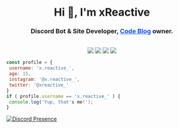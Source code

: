  <h1 align="center">Hi 👋, I'm xReactive</h1>
<h3 align="center">Discord Bot & Site Developer, <span style="color: #0051ff;"><u>Code Blog</u></span> owner.</h3>
<br>
<div align="center">
  <img src="https://img.shields.io/badge/-HTML-F06529?style=for-the-badge&logo=html5&logoColor=F06529&labelColor=000000">
  <img src="https://img.shields.io/badge/-CSS-2965F1?style=for-the-badge&logo=css3&logoColor=2965F1&labelColor=000000">
  <img src="https://img.shields.io/badge/-Javascript-F0DB4F?style=for-the-badge&logo=javascript&logoColor=F0DB4F&labelColor=000000">
  <img src="https://img.shields.io/badge/-Python-2965F1?style=for-the-badge&logo=python&logoColor=2965F1&labelColor=000000">
</div>

 ```javascript
const profile = {
  username: 'x.reactive_',
  age: 15,
  instagram: '@x.reactive_',
  twitter: '@xreactive_'
}
if ( profile.username == 'x.reactive_' ) {
  console.log('Yup, that's me!');
}
```

[![Discord Presence](https://lanyard.cnrad.dev/api/848526275059777566)](https://discord.com/users/848526275059777566)

